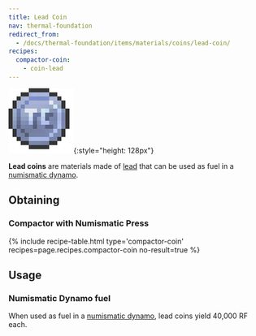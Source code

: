 ```yaml
---
title: Lead Coin
nav: thermal-foundation
redirect_from:
  - /docs/thermal-foundation/items/materials/coins/lead-coin/
recipes:
  compactor-coin:
    - coin-lead
---
```


![Lead coin](/assets/images/thermal-foundation/coin-lead.png){:style="height: 128px"}


**Lead coins** are materials made of [lead](/docs/lead-ingot/) that can be used
as fuel in a [numismatic dynamo](/docs/numismatic-dynamo/).


Obtaining
---------

### Compactor with Numismatic Press
{% include recipe-table.html type='compactor-coin' recipes=page.recipes.compactor-coin no-result=true %}


Usage
-----

### Numismatic Dynamo fuel
When used as fuel in a [numismatic dynamo](/docs/numismatic-dynamo/), lead coins
yield 40,000 RF each.
